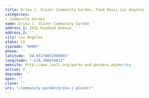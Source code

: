 ```yaml
---
title: Erika J. Glazer Community Garden, Food Oasis Los Angeles
categories:
- Community Garden
name: Erika J. Glazer Community Garden
address_1: 2632 Raymond Avenue
address_2: ''
city: Los Angeles
state: CA
zipcode: '90007'
phone: ''
latitude: '34.03170032000003'
longitude: "-118.298016013"
website: http://www.lanlt.org/parks-and-gardens.php#erika
active: Y
daycode: ''
open: ''
close: ''
uri: "/community-garden/erika-j-glazer/"
---
```



